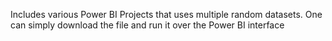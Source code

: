 Includes various Power BI Projects that uses multiple random datasets. One can simply download the file and run it over the Power BI interface
